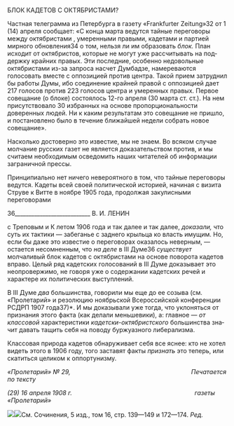 БЛОК КАДЕТОВ С ОКТЯБРИСТАМИ?

Частная телеграмма из Петербурга в газету «Frankfurter Zeitung»32 от 1 (14) апреля сообщает: «С конца марта ведутся тайные переговоры между октябристами , умерен­ными правыми, кадетами и партией мирного обновления34 о том, нельзя ли им образо­вать _блок._ План исходит от октябристов, которые не могут уже рассчитывать на под­держку крайних правых. Эти последние, особенно недовольные октябристами из-за за­проса насчет Думбадзе, намереваются голосовать вместе с оппозицией против центра. Такой прием затруднил бы работы Думы, ибо соединение крайней правой с оппозицией дает 217 голосов против 223 голосов центра и умеренных правых. Первое совещание (о блоке) состоялось 12-го апреля (30 марта ст. ст.). На нем присутствовало 30 избранных на основе пропорциональности доверенных людей. Ни к каким результатам это сове­щание не пришло, и постановлено было в течение ближайшей недели собрать новое совещание».

Насколько достоверно это известие, мы не знаем. Во всяком случае молчание рус­ских газет не является доказательством против, и мы считаем необходимым осведомить наших читателей об информации заграничной прессы.

Принципиально нет ничего невероятного в том, что тайные переговоры ведутся. Ка­деты всей своей политической историей, начиная с визита Струве к Витте в ноябре 1905 года, продолжая закулисными переговорами

  

36___________________________ В. И. ЛЕНИН

с Треповым и К летом 1906 года и так далее и так далее, _доказали,_ что суть их такти­ки — забеганье с заднего крыльца ко власть имущим. Но, если бы даже это известие о переговорах оказалось неверным, — остается несомненным, что _на деле_ в III Думе36 _существует_ молчаливый блок кадетов с октябристами на основе поворота кадетов вправо. Целый ряд кадетских голосований в III Думе доказывает это неопровержимо, не говоря уже о содержании кадетских речей и характере их политических выступле­ний.

В III Думе _два_ большинства, говорили мы еще до ее созыва (см. «Пролетарий» и ре­золюцию ноябрьской Всероссийской конференции РСДРП 1907 года37)*. И мы доказы­вали уже тогда, что уклоняться от признания этого факта (как делали меньшевики), а: главное — _от классовой_ характеристики _кадетски-октябристского_ большинства зна­чит давать тащить себя на поводу буржуазного либерализма.

Классовая природа кадетов обнаруживает себя все яснее: кто не хотел видеть этого в 1906 году, того заставят факты _признать_ это теперь, или скатиться целиком к оппорту­низму.

_«Пролетарий» № 29,                                                                      Печатается по тексту_

_(29) 16 апреля 1908 г.                                                                       газеты «Пролетарий»_

![](file:///C:/Users/bot32/AppData/Local/Temp/msohtmlclip1/01/clip_image001.png)![](file:///C:/Users/bot32/AppData/Local/Temp/msohtmlclip1/01/clip_image002.png)См. Сочинения, 5 изд., том 16, стр. 139—149 и 172—174. _Ред._